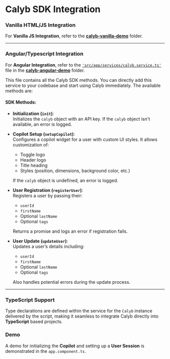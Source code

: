 # Calyb SDK Integration

### Vanilla HTML/JS Integration

For **Vanilla JS Integration**, refer to the [**calyb-vanilla-demo**](./calyb-vanilla-demo) folder.

---

### Angular/Typescript Integration

For **Angular Integration**, refer to the [`'src/app/services/calyb.service.ts'`](./calyb-angular-demo/src/app/services/calyb.service.ts) file in the [**calyb-angular-demo**](./calyb-angular-demo) folder.

This file contains all the Calyb SDK methods. You can directly add this service to your codebase and start using Calyb immediately. The available methods are:

#### SDK Methods:

- **Initialization (`init`)**:  
  Initializes the `calyb` object with an API key. If the `calyb` object isn't available, an error is logged.

- **Copilot Setup (`setupCopilot`)**:  
  Configures a copilot widget for a user with custom UI styles. It allows customization of:
  - Toggle logo
  - Header logo
  - Title heading
  - Styles (position, dimensions, background color, etc.)

  If the `calyb` object is undefined, an error is logged.

- **User Registration (`registerUser`)**:  
  Registers a user by passing their:
  - `userId`
  - `firstName`
  - Optional `lastName`
  - Optional `tags`
  
  Returns a promise and logs an error if registration fails.

- **User Update (`updateUser`)**:  
  Updates a user’s details including:
  - `userId`
  - `firstName`
  - Optional `lastName`
  - Optional `tags`

  Also handles potential errors during the update process.

---

### TypeScript Support

Type declarations are defined within the service for the `Calyb` instance delivered by the script, making it seamless to integrate Calyb directly into **TypeScript** based projects.

### Demo

A demo for initializing the **Copilot** and setting up a **User Session** is demonstrated in the `app.component.ts`.
